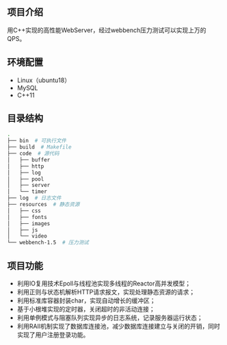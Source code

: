 ## 项目介绍

用C++实现的高性能WebServer，经过webbench压力测试可以实现上万的QPS。

## 环境配置

* Linux（ubuntu18）
* MySQL
* C++11

## 目录结构

```bash
.
├── bin  # 可执行文件
├── build  # Makefile
├── code  # 源代码
│   ├── buffer
│   ├── http
│   ├── log
│   ├── pool
│   ├── server
│   └── timer
├── log  # 日志文件
├── resources  # 静态资源
│   ├── css
│   ├── fonts
│   ├── images
│   ├── js
│   └── video
└── webbench-1.5  # 压力测试
```

## 项目功能

* 利用IO复用技术Epoll与线程池实现多线程的Reactor高并发模型；
* 利用正则与状态机解析HTTP请求报文，实现处理静态资源的请求；
* 利用标准库容器封装char，实现自动增长的缓冲区；
* 基于小根堆实现的定时器，关闭超时的非活动连接；
* 利用单例模式与阻塞队列实现异步的日志系统，记录服务器运行状态；
* 利用RAII机制实现了数据库连接池，减少数据库连接建立与关闭的开销，同时实现了用户注册登录功能。
